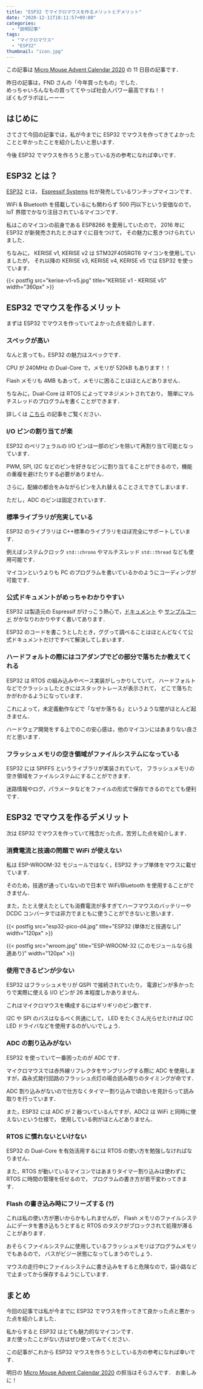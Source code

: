 ```yaml
---
title: "ESP32 でマイクロマウスを作るメリットとデメリット"
date: "2020-12-11T18:11:57+09:00"
categories:
  - "説明記事"
tags:
  - "マイクロマウス"
  - "ESP32"
thumbnail: "icon.jpg"
---
```


この記事は
[Micro Mouse Advent Calendar 2020](https://adventar.org/calendars/5829)
の 11 日目の記事です．

昨日の記事は，FND さんの「今年買ったもの」でした．  
めっちゃいろんなもの買っててやっぱ社会人パワー最高ですね！！  
ぼくもグラボほしーーー

## はじめに

さてさて今回の記事では，私が今までに ESP32 でマウスを作ってきてよかったことと辛かったことを紹介したいと思います．

今後 ESP32 でマウスを作ろうと思っている方の参考になれば幸いです．

<!--more-->

## ESP32 とは？

[ESP32](https://www.espressif.com/en/products/socs/esp32) とは，
[Espressif Systems](https://www.espressif.com/) 社が発売しているワンチップマイコンです．

WiFi & Bluetooth を搭載しているにも関わらず 500 円以下という安価なので，
IoT 界隈でかなり注目されているマイコンです．

私はこのマイコンの前身である ESP8266 を愛用していたので，
2016 年に ESP32 が新発売されたときはすぐに目をつけて，
その魅力に惹きつけられていました．

ちなみに，
KERISE v1, KERISE v2 は STM32F405RGT6 マイコンを使用していましたが，
それ以降の KERISE v3, KERISE v4, KERISE v5 では ESP32 を使っています．

{{< postfig src="kerise-v1-v5.jpg" title="KERISE v1 - KERISE v5" width="360px" >}}

## ESP32 でマウスを作るメリット

まずは ESP32 でマウスを作っていてよかった点を紹介します．

### スペックが高い

なんと言っても，ESP32 の魅力はスペックです．

CPU が 240MHz の Dual-Core で，メモリが 520kB もあります！！

Flash メモリも 4MB もあって，メモリに困ることはほとんどありません．

ちなみに，Dual-Core は RTOS によってマネジメントされており，
簡単にマルチスレッドのプログラムを書くことができます．

詳しくは [こちら](/posts/2017-06-24-esp32-dual-core/) の記事をご覧ください．

### I/O ピンの割り当てが楽

ESP32 のペリフェラルの I/O ピンは一部のピンを除いて再割り当て可能となっています．

PWM, SPI, I2C などのピンを好きなピンに割り当てることができるので，機能の重複を避けたりする必要がありません．

さらに，配線の都合をみながらピンを入れ替えることさえできてしまいます．

ただし，ADC のピンは固定されています．

### 標準ライブラリが充実している

ESP32 のライブラリは C++標準のライブラリをほぼ完全にサポートしています．

例えばシステムクロック `std::chrono` やマルチスレッド `std::thread` なども使用可能です．

マイコンというよりも PC のプログラムを書いているかのようにコーディングが可能です．

### 公式ドキュメントがめっちゃわかりやすい

ESP32 は製造元の Espressif がけっこう熱心で，[ドキュメント](https://docs.espressif.com/projects/esp-idf/en/latest/esp32/index.html) や [サンプルコード](https://github.com/espressif/esp-idf/tree/master/examples) がかなりわかりやすく書いてあります．

ESP32 のコードを書こうとしたとき，ググって調べることはほとんどなくて公式ドキュメントだけですべて解決してしまいます．

### ハードフォルトの際にはコアダンプでどの部分で落ちたか教えてくれる

ESP32 は RTOS の組み込みやベース実装がしっかりしていて，
ハードフォルトなどでクラッシュしたときにはスタックトレースが表示されて，
どこで落ちたかがわかるようになっています．

これによって，未定義動作などで「なぜか落ちる」というような闇がほとんど起きません．

ハードウェア開発をする上でのこの安心感は，他のマイコンにはあまりない良さだと思います．

### フラッシュメモリの空き領域がファイルシステムになっている

ESP32 には SPIFFS というライブラリが実装されていて，
フラッシュメモリの空き領域をファイルシステムにすることができます．

迷路情報やログ，パラメータなどをファイルの形式で保存できるのでとても便利です．

## ESP32 でマウスを作るデメリット

次は ESP32 でマウスを作っていて残念だった点，苦労した点を紹介します．

### 消費電流と技適の問題で WiFi が使えない

私は ESP-WROOM-32 モジュールではなく，ESP32 チップ単体をマウスに載せています．

そのため，技適が通っていないので日本で WiFi/Bluetooth を使用することができません．

また，たとえ使えたとしても消費電流が多すぎてハーフマウスのバッテリーや DCDC コンバータでは非力でまともに使うことができないと思います．

{{< postfig src="esp32-pico-d4.jpg" title="ESP32 (単体だと技適なし)" width="120px" >}}

{{< postfig src="wroom.jpg" title="ESP-WROOM-32 (このモジュールなら技適あり)" width="120px" >}}

### 使用できるピンが少ない

ESP32 はフラッシュメモリが QSPI で接続されていたり，
電源ピンが多かったりで実際に使える I/O ピンが 26 本程度しかありません．

これはマイクロマウスを構成するにはギリギリのピン数です．

I2C や SPI のバスはなるべく共通にして，
LED をたくさん光らせたければ I2C LED ドライバなどを使用するのがいいでしょう．

### ADC の割り込みがない

ESP32 を使っていて一番困ったのが ADC です．

マイクロマウスでは赤外線リフレクタをサンプリングする際に ADC を使用しますが，森永式発行回路のフラッシュ点灯の場合読み取りのタイミングが命です．

ADC 割り込みがないので仕方なくタイマー割り込みで頃合いを見計らって読み取りを行っています．

また，ESP32 には ADC が 2 器ついているんですが，ADC2 は WiFi と同時に使えないという仕様で，
使用している例がほとんどありません．

### RTOS に慣れないといけない

ESP32 の Dual-Core を有効活用するには RTOS の使い方を勉強しなければなりません．

また，RTOS が動いているマイコンではあまりタイマー割り込みは使わずに RTOS に時間の管理を任せるので，
プログラムの書き方が若干変わってきます．

### Flash の書き込み時にフリーズする (?)

これは私の使い方が悪いからかもしれませんが，
Flash メモリのファイルシステムにデータを書き込もうとすると RTOS のタスクがブロックされて処理が滞ることがあります．

おそらくファイルシステムに使用しているフラッシュメモリはプログラムメモリでもあるので，
バスがビジー状態になってしまうのでしょう．

マウスの走行中にファイルシステムに書き込みをすると危険なので，袋小路などで止まってから保存するようにしています．

## まとめ

今回の記事では私が今までに ESP32 でマウスを作ってきて良かった点と悪かった点を紹介しました．

私からすると ESP32 はとても魅力的なマイコンです．  
まだ使ったことがない方はぜひ使ってみてください．

この記事がこれから ESP32 マウスを作ろうとしている方の参考になれば幸いです．

明日の
[Micro Mouse Advent Calendar 2020](https://adventar.org/calendars/5829)
の担当はそらさんです．
お楽しみに！
